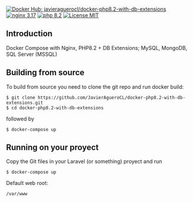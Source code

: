 [![Docker Hub; javieraguerocl/docker-php8.2-with-db-extensions](https://img.shields.io/badge/DOCKER%20HUB-javieraguerocl%2Fdocker--php8.2--with--db--extensions-blue?style=for-the-badge&logo=appveyor)](https://hub.docker.com/r/javieraguerocl/docker-php8.2-with-db-extensions) [![nginx 3.17](https://img.shields.io/badge/nginx-3.17-brightgreen.svg?&logo=nginx&logoColor=white&style=for-the-badge)](https://nginx.org/en/CHANGES) [![php 8.2](https://img.shields.io/badge/php--fpm-8.2-blue.svg?&logo=php&logoColor=white&style=for-the-badge)](https://secure.php.net/releases/7_4_5.php) [![License MIT](https://img.shields.io/badge/license-MIT-blue.svg?&style=for-the-badge)](https://github.com/JavierAgueroCL/docker-php8.2-with-db-extensions/blob/master/Docker/LICENCE)

## Introduction
Docker Compose with Nginx, PHP8.2 + DB Extensions; MySQL, MongoDB, SQL Server (MSSQL)

## Building from source
To build from source you need to clone the git repo and run docker build:
```
$ git clone https://github.com/JavierAgueroCL/docker-php8.2-with-db-extensions.git
$ cd docker-php8.2-with-db-extensions
```

followed by
```
$ docker-compose up
```


## Running on your proyect
Copy the Git files in your Laravel (or something) proyect and run 
```
$ docker-compose up
```

Default web root:
```
/var/www
```